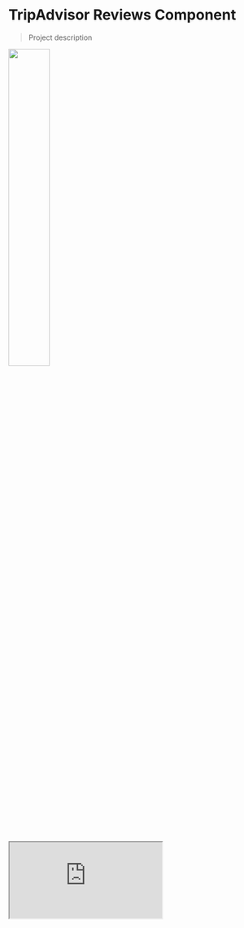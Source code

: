 # TripAdvisor Reviews Component

> Project description

<img src="https://giant.gfycat.com/DeliriousLinearDikkops.gif" height="40%" width="40%">
<iframe src='https://gfycat.com/ifr/DeliriousLinearDikkops' </iframe>

## Related Projects

  - https://github.com/teamName/repo
  - https://github.com/teamName/repo
  - https://github.com/teamName/repo
  - https://github.com/teamName/repo

## Table of Contents

1. [Usage](#Usage)
1. [Requirements](#requirements)
1. [Development](#development)

## Usage

> Some usage instructions

## Requirements

An `nvmrc` file is included if using [nvm](https://github.com/creationix/nvm).

- Node 6.13.0
- etc

## Development

### Installing Dependencies

From within the root directory:

```sh
npm install -g webpack
npm install
```

